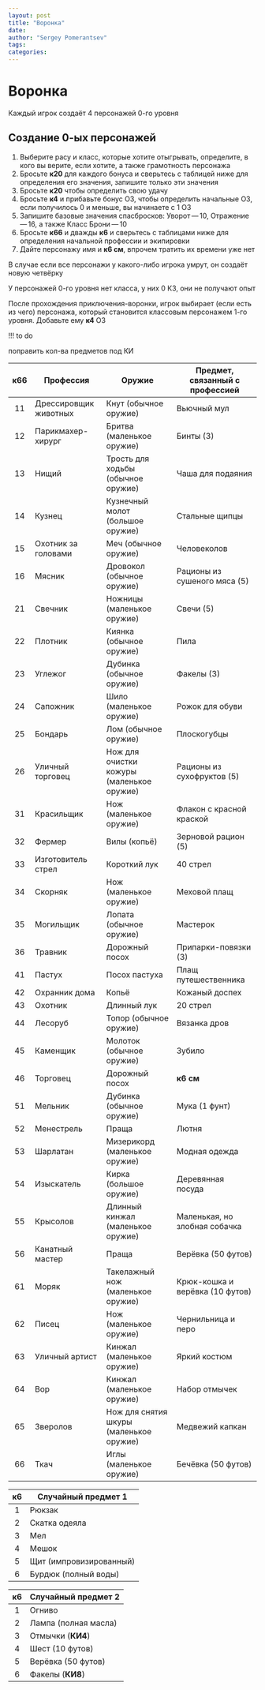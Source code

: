 ```yaml
---
layout: post
title: "Воронка"
date: 
author: "Sergey Pomerantsev"
tags:
categories:
---
```

# Воронка

Каждый игрок создаёт 4 персонажей 0-го уровня

## Создание 0-ых персонажей

1. Выберите расу и класс, которые хотите отыгрывать, определите, в кого вы верите, если хотите, а также грамотность персонажа
2. Бросьте **к20** для каждого бонуса и сверьтесь с таблицей ниже для определения его значения, запишите только эти значения
3. Бросьте **к20** чтобы определить свою удачу
4. Бросьте **к4** и прибавьте бонус ОЗ, чтобы определить начальные ОЗ, если получилось 0 и меньше, вы начинаете с 1 ОЗ
5. Запишите базовые значения спасбросков: Уворот — 10, Отражение — 16, а также Класс Брони — 10
6. Бросьте **к66** и дважды **к6** и сверьтесь с таблицами ниже для определения начальной профессии и экипировки
7. Дайте персонажу имя и **к6 см**, впрочем тратить их времени уже нет

В случае если все персонажи у какого-либо игрока умрут, он создаёт новую четвёрку

У персонажей 0-го уровня нет класса, у них 0 КЗ, они не получают опыт

После прохождения приключения-воронки, игрок выбирает (если есть из чего) персонажа, который становится классовым персонажем 1-го уровня. Добавьте ему **к4** ОЗ

!!! to do

поправить кол-ва предметов под КИ


| **к66** | Профессия | Оружие | Предмет, связанный с профессией |
|:---:|---|---|---|
| 11 | Дрессировщик животных | Кнут (обычное оружие) | Вьючный мул |
| 12 | Парикмахер-хирург | Бритва (маленькое оружие) | Бинты (3) |
| 13 | Нищий | Трость для ходьбы (обычное оружие) | Чаша для подаяния |
| 14 | Кузнец | Кузнечный молот (большое оружие) | Стальные щипцы |
| 15 | Охотник за головами | Меч (обычное оружие) | Человеколов |
| 16 | Мясник | Дровокол (обычное оружие) | Рационы из сушеного мяса (5) |
| 21 | Свечник | Ножницы (маленькое оружие) | Свечи (5) |
| 22 | Плотник | Киянка (обычное оружие) | Пила |
| 23 | Углежог | Дубинка (обычное оружие) | Факелы (3) |
| 24 | Сапожник | Шило (маленькое оружие) | Рожок для обуви |
| 25 | Бондарь | Лом (обычное оружие) | Плоскогубцы |
| 26 | Уличный торговец | Нож для очистки кожуры (маленькое оружие) | Рационы из сухофруктов (5) |
| 31 | Красильщик | Нож (маленькое оружие) | Флакон с красной краской |
| 32 | Фермер | Вилы (копьё) | Зерновой рацион (5) |
| 33 | Изготовитель стрел | Короткий лук | 40 стрел |
| 34 | Скорняк | Нож (маленькое оружие) | Меховой плащ |
| 35 | Могильщик | Лопата (обычное оружие) | Мастерок |
| 36 | Травник | Дорожный посох | Припарки-повязки (3) |
| 41 | Пастух | Посох пастуха | Плащ путешественника |
| 42 | Охранник дома | Копьё | Кожаный доспех |
| 43 | Охотник | Длинный лук | 20 стрел |
| 44 | Лесоруб | Топор (обычное оружие) | Вязанка дров |
| 45 | Каменщик | Молоток (обычное оружие) | Зубило |
| 46 | Торговец | Дорожный посох | **к6 см** |
| 51 | Мельник | Дубинка (обычное оружие) | Мука (1 фунт) |
| 52 | Менестрель | Праща | Лютня |
| 53 | Шарлатан | Мизерикорд (маленькое оружие) | Модная одежда |
| 54 | Изыскатель | Кирка (большое оружие) | Деревянная посуда |
| 55 | Крысолов | Длинный кинжал (маленькое оружие) | Маленькая, но злобная собачка |
| 56 | Канатный мастер | Праща | Верёвка (50 футов) |
| 61 | Моряк | Такелажный нож (маленькое оружие) | Крюк-кошка и верёвка (10 футов) |
| 62 | Писец | Нож (маленькое оружие) | Чернильница и перо |
| 63 | Уличный артист | Кинжал (маленькое оружие) | Яркий костюм |
| 64 | Вор | Кинжал (маленькое оружие) | Набор отмычек |
| 65 | Зверолов | Нож для снятия шкуры (маленькое оружие) | Медвежий капкан |
| 66 | Ткач | Иглы (маленькое оружие) | Бечёвка (50 футов) |

| **к6** | Случайный предмет 1 |
|:---:|---|
| 1 | Рюкзак |
| 2 | Скатка одеяла |
| 3 | Мел |
| 4 | Мешок |
| 5 | Щит (импровизированный) |
| 6 | Бурдюк (полный воды) |

| **к6** | Случайный предмет 2 |
|:---:|---|
| 1 | Огниво |
| 2 | Лампа (полная масла) |
| 3 | Отмычки (**КИ4**) |
| 4 | Шест (10 футов) |
| 5 | Верёвка (50 футов) |
| 6 | Факелы (**КИ8**) |
